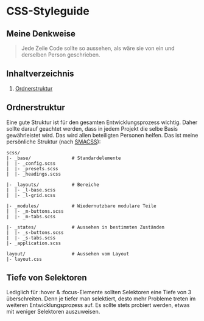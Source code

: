 CSS-Styleguide
===============

Meine Denkweise
---------------
> Jede Zeile Code sollte so aussehen, als wäre sie von ein und derselben Person geschrieben. 

Inhaltverzeichnis
-----------------
1. [Ordnerstruktur](#folderstructure)


<a name="folderstructure">Ordnerstruktur</a>
----------------------------------------------
Eine gute Struktur ist für den gesamten Entwicklungsprozess wichtig. Daher sollte darauf geachtet werden, dass in jedem Projekt die selbe Basis gewährleistet wird. Das wird allen beteiligten Personen helfen. Das ist meine persönliche Struktur (nach [SMACSS](https://smacss.com/)):

```
scss/
|- _base/               # Standardelemente
|  |- _config.scss
|  |- _presets.scss
|  |- _headings.scss

|- _layouts/            # Bereiche
|  |- _l-base.scss
|  |- _l-grid.scss

|- _modules/            # Wiedernutzbare modulare Teile
|  |- _m-buttons.scss
|  |- _m-tabs.scss

|- _states/             # Aussehen in bestimmten Zuständen
|  |- _s-buttons.scss
|  |- _s-tabs.scss
|- _application.scss

layout/                 # Aussehen vom Layout
|- layout.css
```

<a name="selector-depth">Tiefe von Selektoren</a>
---------------------------------------------------
Lediglich für :hover & :focus-Elemente sollten Selektoren eine Tiefe von 3 überschreiten. Denn je tiefer man selektiert, desto mehr Probleme treten im weiteren Entwicklungsprozess auf. Es sollte stets probiert werden, etwas mit weniger Selektoren auszuweisen.

